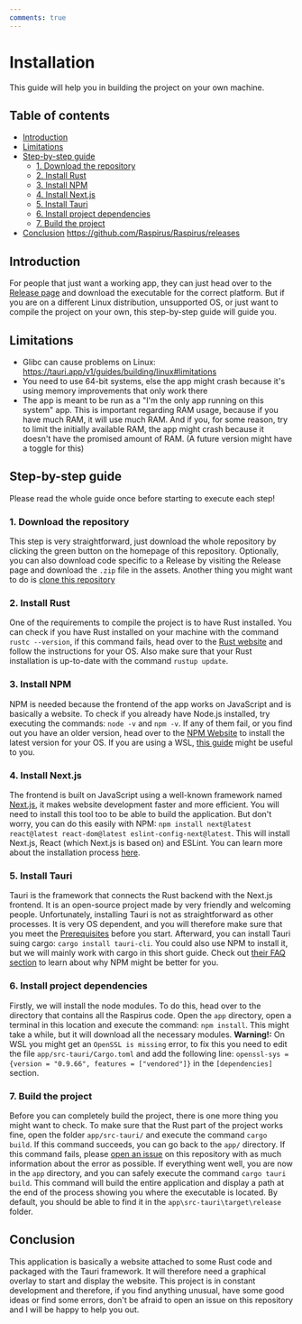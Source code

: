 ```yaml
---
comments: true
---
```


# Installation
This guide will help you in building the project on your own machine.

## Table of contents
- [Introduction](#introduction)
- [Limitations](#limitations)
- [Step-by-step guide](#step-by-step-guide)
  - [1. Download the repository](#1-download-the-repository)
  - [2. Install Rust](#2-install-rust)
  - [3. Install NPM](#3-install-npm)
  - [4. Install Next.js](#4-install-nextjs)
  - [5. Install Tauri](#5-install-tauri)
  - [6. Install project dependencies](#6-install-project-dependencies)
  - [7. Build the project](#7-build-the-project)
- [Conclusion](#conclusion) https://github.com/Raspirus/Raspirus/releases
## Introduction
For people that just want a working app, they can just head over to the [Release page](https://github.com/Raspirus/Raspirus/releases/latest) and download the executable for the correct platform. But if you are on a different Linux distribution, unsupported OS, or just want to compile the project on your own, this step-by-step guide will guide you.

## Limitations
- Glibc can cause problems on Linux: https://tauri.app/v1/guides/building/linux#limitations
- You need to use 64-bit systems, else the app might crash because it's using memory improvements that only work there
- The app is meant to be run as a "I'm the only app running on this system" app. This is important regarding RAM usage, because if you have much RAM, it will use much RAM. And if you, for some reason, try to limit the initially available RAM, the app might crash because it doesn't have the promised amount of RAM. (A future version might have a toggle for this)

## Step-by-step guide
Please read the whole guide once before starting to execute each step!

### 1. Download the repository
This step is very straightforward, just download the whole repository by clicking the green button on the homepage of this repository. Optionally, you can also download code specific to a Release by visiting the Release page and download the `.zip` file in the assets. Another thing you might want to do is [clone this repository](https://docs.github.com/en/repositories/creating-and-managing-repositories/cloning-a-repository)

### 2. Install Rust
One of the requirements to compile the project is to have Rust installed. You can check if you have Rust installed on your machine with the command `rustc --version`, if this command fails, head over to the [Rust website](https://www.rust-lang.org/tools/install) and follow the instructions for your OS. Also make sure that your Rust installation is up-to-date with the command `rustup update`.

### 3. Install NPM
NPM is needed because the frontend of the app works on JavaScript and is basically a website. To check if you already have Node.js installed, try executing the commands: `node -v` and `npm -v`. If any of them fail, or you find out you have an older version, head over to the [NPM Website](https://docs.npmjs.com/cli/v7/configuring-npm/install) to install the latest version for your OS. If you are using a WSL, [this guide](https://learn.microsoft.com/en-us/windows/dev-environment/javascript/nodejs-on-wsl) might be useful to you.

### 4. Install Next.js
The frontend is built on JavaScript using a well-known framework named [Next.js](https://nextjs.org), it makes website development faster and more efficient. You will need to install this tool too to be able to build the application. But don't worry, you can do this easily with NPM: `npm install next@latest react@latest react-dom@latest eslint-config-next@latest`. This will install Next.js, React (which Next.js is based on) and ESLint. You can learn more about the installation process [here](https://beta.nextjs.org/docs/installation).

### 5. Install Tauri
Tauri is the framework that connects the Rust backend with the Next.js frontend. It is an open-source project made by very friendly and welcoming people. Unfortunately, installing Tauri is not as straightforward as other processes. It is very OS dependent, and you will therefore make sure that you meet the [Prerequisites](https://tauri.app/v1/guides/getting-started/prerequisites) before you start. Afterward, you can install Tauri suing cargo: `cargo install tauri-cli`. You could also use NPM to install it, but we will mainly work with cargo in this short guide. Check out [their FAQ section](https://tauri.app/v1/guides/faq#node-or-cargo) to learn about why NPM might be better for you.

### 6. Install project dependencies
Firstly, we will install the node modules. To do this, head over to the directory that contains all the Raspirus code. Open the `app` directory, open a terminal in this location and execute the command: `npm install`. This might take a while, but it will download all the necessary modules. **Warning!:** On WSL you might get an `OpenSSL is missing` error, to fix this you need to edit the file `app/src-tauri/Cargo.toml` and add the following line: `openssl-sys = {version = "0.9.66", features = ["vendored"]}` in the `[dependencies]` section.

### 7. Build the project
Before you can completely build the project, there is one more thing you might want to check. To make sure that the Rust part of the project works fine, open the folder `app/src-tauri/` and execute the command `cargo build`. If this command succeeds, you can go back to the `app/` directory. If this command fails, please [open an issue](https://github.com/Raspirus/Raspirus/issues/new) on this repository with as much information about the error as possible. If everything went well, you are now in the `app` directory, and you can safely execute the command `cargo tauri build`. This command will build the entire application and display a path at the end of the process showing you where the executable is located. By default, you should be able to find it in the `app\src-tauri\target\release` folder.

## Conclusion
This application is basically a website attached to some Rust code and packaged with the Tauri framework. It will therefore need a graphical overlay to start and display the website. This project is in constant development and therefore, if you find anything unusual, have some good ideas or find some errors, don't be afraid to open an issue on this repository and I will be happy to help you out.
